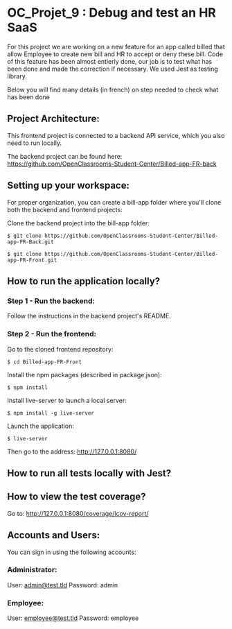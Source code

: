 # OC_Projet_9 : Debug and test an HR SaaS 

For this project we are working on a new feature for an app called billed that allow Employee to create new bill and HR to accept or deny these bill. 
Code of this feature has been almost entierly done, our job is to test what has been done and made the correction if necessary. 
We used Jest as testing library. 

Below you will find many details (in french) on step needed to check what has been done 


## Project Architecture:
This frontend project is connected to a backend API service, which you also need to run locally.

The backend project can be found here: https://github.com/OpenClassrooms-Student-Center/Billed-app-FR-back

## Setting up your workspace:
For proper organization, you can create a bill-app folder where you'll clone both the backend and frontend projects:

Clone the backend project into the bill-app folder:

`$ git clone https://github.com/OpenClassrooms-Student-Center/Billed-app-FR-Back.git` 

`$ git clone https://github.com/OpenClassrooms-Student-Center/Billed-app-FR-Front.git`

## How to run the application locally?
### Step 1 - Run the backend:
Follow the instructions in the backend project's README.

### Step 2 - Run the frontend:
Go to the cloned frontend repository:

`$ cd Billed-app-FR-Front`

Install the npm packages (described in package.json):

`$ npm install`

Install live-server to launch a local server:

`$ npm install -g live-server`

Launch the application: 

`$ live-server`

Then go to the address: http://127.0.0.1:8080/

## How to run all tests locally with Jest?

## How to view the test coverage?
Go to: http://127.0.0.1:8080/coverage/lcov-report/

## Accounts and Users:
You can sign in using the following accounts:

### Administrator:
User: admin@test.tld
Password: admin

### Employee:
User: employee@test.tld
Password: employee


